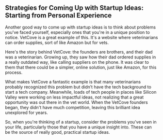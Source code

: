 ## Strategies for Coming Up with Startup Ideas: Starting from Personal Experience

Another good way to come up with startup ideas is to think about problems you've faced yourself, especially ones that you're in a unique position to notice. VetCove is a great example of this. It's a website where veterinarians can order supplies, sort of like Amazon but for vets.

Here's the story behind VetCove: the founders are brothers, and their dad was a veterinarian. Growing up, they saw how their dad ordered supplies in a really outdated way, like calling suppliers on the phone. It was clear to them that there could be a simpler, online solution, just like Amazon, for this process.

What makes VetCove a fantastic example is that many veterinarians probably recognized this problem but didn’t have the tech background to start a tech company. Meanwhile, loads of tech people in places like Silicon Valley were working on less impactful ideas, not realizing that a great opportunity was out there in the vet world. When the VetCove founders began, they didn't have much competition, leaving this brilliant idea unexplored for years.

So, when you're thinking of a startup, consider the problems you've seen in your life, particularly those that you have a unique insight into. These can be the source of really good, practical startup ideas.
